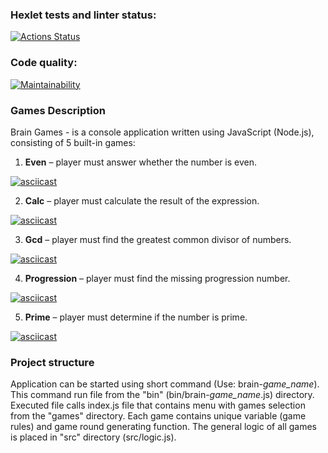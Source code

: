 ### Hexlet tests and linter status:
[![Actions Status](https://github.com/cofeinum/frontend-project-44/workflows/hexlet-check/badge.svg)](https://github.com/cofeinum/frontend-project-44/actions)

### Code quality:
[![Maintainability](https://api.codeclimate.com/v1/badges/ebb6a81b32efa6fb3252/maintainability)](https://codeclimate.com/github/cofeinum/frontend-project-44/maintainability)

### Games Description
Brain Games - is a console application written using JavaScript (Node.js), consisting of 5 built-in games:

1. **Even** – player must answer whether the number is even.

[![asciicast](https://asciinema.org/a/579044.svg)](https://asciinema.org/a/579044)


2. **Calc** – player must calculate the result of the expression.

[![asciicast](https://asciinema.org/a/579021.svg)](https://asciinema.org/a/579021)


3. **Gcd** – player must find the greatest common divisor of numbers.

[![asciicast](https://asciinema.org/a/579040.svg)](https://asciinema.org/a/579040)


4. **Progression** – player must find the missing progression number.

[![asciicast](https://asciinema.org/a/579123.svg)](https://asciinema.org/a/579123)


5. **Prime** – player must determine if the number is prime.

[![asciicast](https://asciinema.org/a/579143.svg)](https://asciinema.org/a/579143)

### Project structure
Application can be started using short command (Use: brain-*game_name*). This command run file from the "bin" (bin/brain-*game_name*.js) directory. Executed file calls index.js file that contains menu with games selection from the "games" directory. Each game contains unique variable (game rules) and game round generating function. The general logic of all games is placed in "src" directory (src/logic.js).